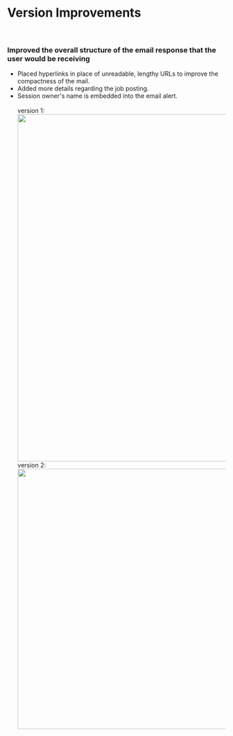 <h1> Version Improvements</h1><br/>
<h3> Improved the overall structure of the email response that the user would be receiving</h3>
<ul>
<li> Placed hyperlinks in place of unreadable, lengthy URLs to improve the compactness of the mail. </li>
<li> Added more details regarding the job posting.</li>
  <li> Session owner's name is embedded into the email alert.</li><br/>
version 1:<br/>
  <img src = https://user-images.githubusercontent.com/32881355/140088486-3ac2dd5a-ec0e-40fe-be9e-3883f32e8713.png width="800"  /><br/>
version 2: <br/>
  <img src = https://user-images.githubusercontent.com/32881355/140088347-8491f35b-172a-43d2-a6de-b0e399145052.png width="600"  /><br/>

</ul>
